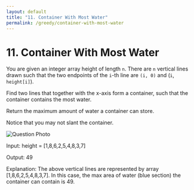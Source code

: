 ```yaml
---
layout: default
title: "11. Container With Most Water"
permalink: /greedy/container-with-most-water
---
```


# 11. Container With Most Water

You are given an integer array height of length `n`. There are `n` vertical lines drawn such that the two endpoints of the `i`-th line are `(i, 0)` and (`i`, `height[i]`).

Find two lines that together with the x-axis form a container, such that the container contains the most water.

Return the maximum amount of water a container can store.

Notice that you may not slant the container.

![Question Photo](https://sortira.github.io/intergrind/container-with-most-water-fig1.jpg "Example 1 Visualized")

Input: height = [1,8,6,2,5,4,8,3,7]

Output: 49

Explanation: The above vertical lines are represented by array [1,8,6,2,5,4,8,3,7]. In this case, the 
max area of water (blue section) the container can contain is 49.

 